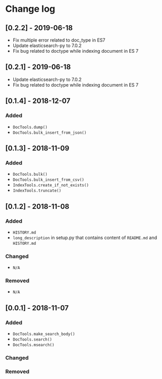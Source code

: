 # Change log

## [0.2.2] - 2019-06-18
- Fix multiple error related to doc_type in ES7
- Update elasticsearch-py to 7.0.2
- Fix bug related to doctype while indexing document in ES 7


## [0.2.1] - 2019-06-18
- Update elasticsearch-py to 7.0.2
- Fix bug related to doctype while indexing document in ES 7

## [0.1.4] - 2018-12-07

### Added
- `DocTools.dump()`
- `DocTools.bulk_insert_from_json()`

## [0.1.3] - 2018-11-09

### Added
- `DocTools.bulk()`
- `DocTools.bulk_insert_from_csv()`
- `IndexTools.create_if_not_exists()`
- `IndexTools.truncate()`

## [0.1.2] - 2018-11-08

### Added
- `HISTORY.md`
- `long_description` in setup.py that contains content of `README.md` and `HISTORY.md`

### Changed
- `N/A`

### Removed
- `N/A`

## [0.0.1] - 2018-11-07

### Added
- `DocTools.make_search_body()`
- `DocTools.search()`
- `DocTools.msearch()`

### Changed

### Removed